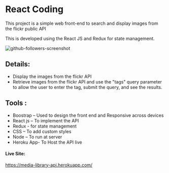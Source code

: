 # **React Coding**

This project is a simple web front-end to search and display images from the flickr public API

This is developed using the React JS and Redux for state management.

![github-followers-screenshot](user.png)


## Details:
- Display the images from the flickr API
- Retrieve images from the flickr API and use the "tags" query parameter to allow the user to enter the tag, submit the query, and see the results.


## Tools :
- Boostrap – Used to design the front end and Responsive across devices
- React js – To implement the API
- Redux - for state management
- CSS – To add custom styles
- Node – To run at server
- Heroku App- To Host the API live
#### **Live Site:**
https://media-library-api.herokuapp.com/


